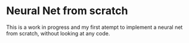 # Neural Net from scratch

This is a work in progress and my first atempt to implement a neural net from scratch, without looking at any code.
